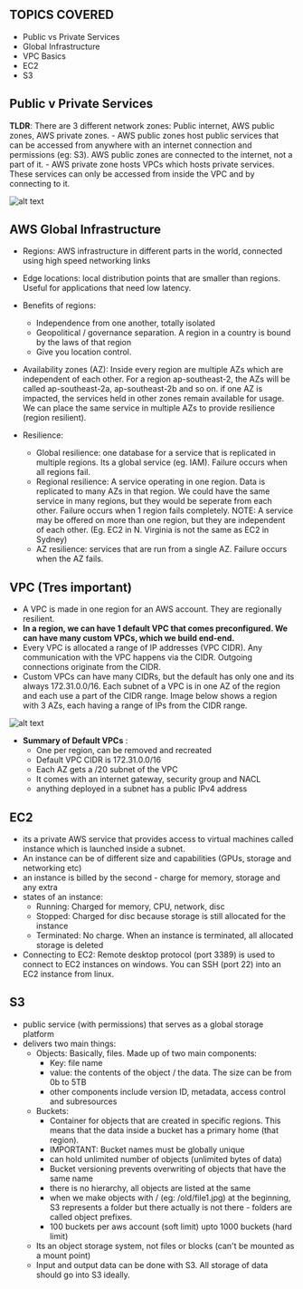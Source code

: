 ## TOPICS COVERED
- Public vs Private Services
- Global Infrastructure
- VPC Basics
- EC2
- S3

## Public v Private Services
**TLDR**: There are 3 different network zones: Public internet, AWS public zones, AWS private zones. 
    - AWS public zones host public services that can be accessed from anywhere with an internet connection and permissions (eg: S3). AWS public zones are connected to the internet, not a part of it.
    - AWS private zone hosts VPCs which hosts private services. These services can only be accessed from inside the VPC and by connecting to it. 

![alt text](<Screenshot 2024-05-17 at 1.59.00 PM.png>)

## AWS Global Infrastructure
- Regions: AWS infrastructure in different parts in the world, connected using high speed networking links 
- Edge locations: local distribution points that are smaller than regions. Useful for applications that need low latency. 

- Benefits of regions:
    - Independence from one another, totally isolated
    - Geopolitical / governance separation. A region in a country is bound by the laws of that region
    - Give you location control.

- Availability zones (AZ): Inside every region are multiple AZs which are independent of each other. For a region ap-southeast-2, the AZs will be called ap-southeast-2a, ap-southeast-2b and so on. if one AZ is impacted, the services held in other zones remain available for usage. We can place the same service in multiple AZs to provide resilience (region resilient). 

- Resilience:
    - Global resilience: one database for a service that is replicated in multiple regions. Its a global service (eg. IAM). Failure occurs when all regions fail.
    - Regional resilience: A service operating in one region. Data is replicated to many AZs in that region. We could have the same service in many regions, but they would be seperate from each other. Failure occurs when 1 region fails completely. NOTE: A service may be offered on more than one region, but they are independent of each other. (Eg. EC2 in N. Virginia is not the same as EC2 in Sydney)
    - AZ resilience: services that are run from a single AZ. Failure occurs when the AZ fails.

## VPC (Tres important)
- A VPC is made in one region for an AWS account. They are regionally resilient. 
- **In a region, we can have 1 default VPC that comes preconfigured. We can have many custom VPCs, which we build end-end.**
- Every VPC is allocated a range of IP addresses (VPC CIDR). Any communication with the VPC happens via the CIDR. Outgoing connections originate from the CIDR.
- Custom VPCs can have many CIDRs, but the default has only one and its always 172.31.0.0/16. Each subnet of a VPC is in one AZ of the region and each use a part of the CIDR range. Image below shows a region with 3 AZs, each having a range of IPs from the CIDR range. 

![alt text](<Screenshot 2024-05-17 at 2.47.06 PM.png>)

- **Summary of Default VPCs** :
    - One per region, can be removed and recreated
    - Default VPC CIDR is 172.31.0.0/16
    - Each AZ gets a /20 subnet of the VPC
    - It comes with an internet gateway, security group and NACL
    - anything deployed in a subnet has a public IPv4 address


## EC2
- its a private AWS service that provides access to virtual machines called instance which is launched inside a subnet. 
- An instance can be of different size and capabilities (GPUs, storage and networking etc)
- an instance is billed by the second - charge for memory, storage and any extra
- states of an instance:
    - Running: Charged for memory, CPU, network, disc
    - Stopped: Charged for disc because storage is still allocated for the instance
    - Terminated: No charge. When an instance is terminated, all allocated storage is deleted
- Connecting to EC2: Remote desktop protocol (port 3389) is used to connect to EC2 instances on windows. You can SSH (port 22) into an EC2 instance from linux.

    
## S3
- public service (with permissions) that serves as a global storage platform
- delivers two main things:
    - Objects: Basically, files. Made up of two main components:
        - Key: file name
        - value: the contents of the object / the data. The size can be from 0b to 5TB
        - other components include version ID, metadata, access control and subresources
    - Buckets: 
        - Container for objects that are created in specific regions. This means that the data inside a bucket has a primary home (that region). 
        - IMPORTANT: Bucket names must be globally unique
        - can hold unlimited number of objects (unlimited bytes of data)
        - Bucket versioning prevents overwriting of objects that have the same name
        - there is no hierarchy, all objects are listed at the same
        - when we make objects with / (eg: /old/file1.jpg) at the beginning, S3 represents a folder but there actually is not there - folders are called object prefixes.
        - 100 buckets per aws account (soft limit) upto 1000 buckets (hard limit)
    - Its an object storage system, not files or blocks (can't be mounted as a mount point)
    - Input and output data can be done with S3. All storage of data should go into S3 ideally. 

